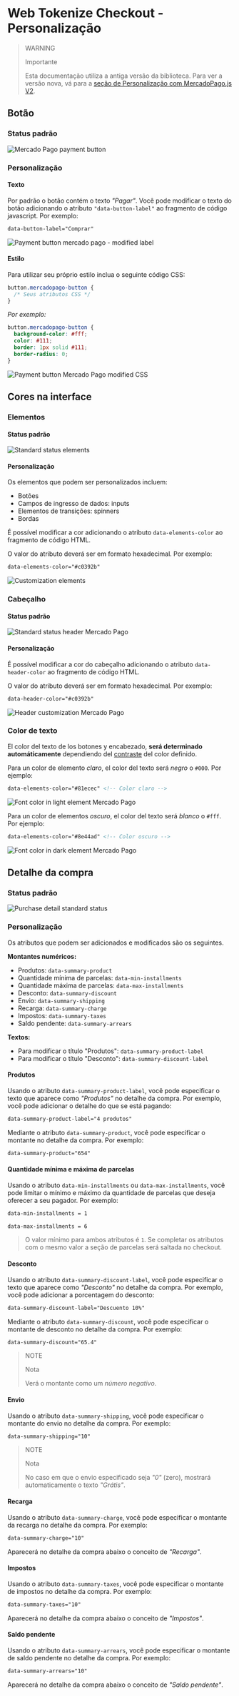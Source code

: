 # Web Tokenize Checkout - Personalização

> WARNING
>
> Importante
>
> Esta documentação utiliza a antiga versão da biblioteca. Para ver a versão nova, vá para a [seção de Personalização com MercadoPago.js V2](https://www.mercadopago[FAKER][URL][DOMAIN]/developers/pt/guides/online-payments/web-tokenize-checkout/personalization).


## Botão

### Status padrão

![Mercado Pago payment button](/images/paybutton.png)

### Personalização

#### Texto

Por padrão o botão contém o texto *"Pagar"*. Você pode modificar o texto do botão adicionando o atributo `"data-button-label"` ao fragmento de código javascript. Por exemplo:

```html
data-button-label="Comprar"
```

![Payment button mercado pago - modified label](/images/paybutton-modified-label.png)

#### Estilo

Para utilizar seu próprio estilo inclua o seguinte código CSS:

```css
button.mercadopago-button {
  /* Seus atributos CSS */
}
```

*Por exemplo:*

```css
button.mercadopago-button {
  background-color: #fff;
  color: #111;
  border: 1px solid #111;
  border-radius: 0;
}
```

![Payment button Mercado Pago modified CSS](/images/paybutton-modified-css.png)


## Cores na interface

### Elementos

#### Status padrão

![Standard status elements](/images/cow/cow-ui-elements__pt.png)

#### Personalização

Os elementos que podem ser personalizados incluem:

- Botões
- Campos de ingresso de dados: inputs
- Elementos de transições: spinners
- Bordas

É possível modificar a cor adicionando o atributo `data-elements-color` ao fragmento de código HTML.

O valor do atributo deverá ser em formato hexadecimal. Por exemplo:

```html
data-elements-color="#c0392b"
```

![Customization elements](/images/cow/cow-ui-elements--custom__pt.png)


### Cabeçalho

#### Status padrão

![Standard status header Mercado Pago](/images/cow/cow-ui-header__pt.png)

#### Personalização

É possível modificar a cor do cabeçalho adicionando o atributo `data-header-color` ao fragmento de código HTML.

O valor do atributo deverá ser em formato hexadecimal. Por exemplo:

```html
data-header-color="#c0392b"
```

![Header customization Mercado Pago](/images/cow/cow-ui-header--custom__pt.png)

### Color de texto

El color del texto de los botones y encabezado, **será determinado automáticamente** dependiendo del [contraste](https://24ways.org/2010/calculating-color-contrast) del color definido.

Para un color de elemento *claro*, el color del texto será *negro* o `#000`. Por ejemplo:

```html
data-elements-color="#81ecec" <!-- Color claro -->
```

![Font color in light element Mercado Pago](/images/cow/cow-ui-fontcolor__light.png)

Para un color de elementos *oscuro*, el color del texto será *blanco* o `#fff`. Por ejemplo:

```html
data-elements-color="#8e44ad" <!-- Color oscuro -->
```

![Font color in dark element Mercado Pago](/images/cow/cow-ui-fontcolor__dark.png)


## Detalhe da compra

### Status padrão

![Purchase detail standard status](/images/cow/cow-summary__pt.png)


### Personalização

Os atributos que podem ser adicionados e modificados são os seguintes.

**Montantes numéricos:**

- Produtos: `data-summary-product`
- Quantidade mínima de parcelas: `data-min-installments`
- Quantidade máxima de parcelas: `data-max-installments`
- Desconto: `data-summary-discount`
- Envio: `data-summary-shipping`
- Recarga: `data-summary-charge`
- Impostos: `data-summary-taxes`
- Saldo pendente: `data-summary-arrears`

**Textos:**

- Para modificar o título "Produtos": `data-summary-product-label`
- Para modificar o título "Desconto": `data-summary-discount-label`


#### Produtos

Usando o atributo `data-summary-product-label`, você pode especificar o texto que aparece como *"Produtos"* no detalhe da compra. Por exemplo, você pode adicionar o detalhe do que se está pagando:

```html
data-summary-product-label="4 produtos"
```

Mediante o atributo `data-summary-product`, você pode especificar o montante no detalhe da compra. Por exemplo:

```html
data-summary-product="654"
```

#### Quantidade mínima e máxima de parcelas

Usando o atributo `data-min-installments` ou `data-max-installments`, você pode limitar o mínimo e máximo da quantidade de parcelas que deseja oferecer a seu pagador.
Por exemplo:

```html
data-min-installments = 1

data-max-installments = 6
```

> O valor mínimo para ambos atributos é `1`. Se completar os atributos com o mesmo valor a seção de parcelas será saltada no checkout.


#### Desconto

Usando o atributo `data-summary-discount-label`, você pode especificar o texto que aparece como *"Desconto"* no detalhe da compra. Por exemplo, você pode adicionar a porcentagem do desconto:

```html
data-summary-discount-label="Descuento 10%"
```

Mediante o atributo `data-summary-discount`,  você pode especificar o montante de desconto no detalhe da compra. Por exemplo:

```html
data-summary-discount="65.4"
```

> NOTE
>
> Nota
>
> Verá o montante como um *número negativo*.


#### Envio

Usando o atributo `data-summary-shipping`, você pode especificar o montante do envio no detalhe da compra. Por exemplo:

```html
data-summary-shipping="10"
```

> NOTE
>
> Nota
>
> No caso em que o envio especificado seja *"0"* (zero), mostrará automaticamente o texto *"Grátis"*.


#### Recarga

Usando o atributo `data-summary-charge`, você pode especificar o montante da recarga no detalhe da compra. Por exemplo:

```html
data-summary-charge="10"
```

Aparecerá no detalhe da compra abaixo o conceito de *"Recarga"*.


#### Impostos

Usando o atributo `data-summary-taxes`, você pode especificar o montante de impostos no detalhe da compra. Por exemplo:

```html
data-summary-taxes="10"
```

Aparecerá no detalhe da compra abaixo o conceito de *"Impostos"*.

#### Saldo pendente

Usando o atributo `data-summary-arrears`, você pode especificar o montante de saldo pendente no detalhe da compra. Por exemplo:

```html
data-summary-arrears="10"
```

Aparecerá no detalhe da compra abaixo o conceito de *"Saldo pendente"*.
